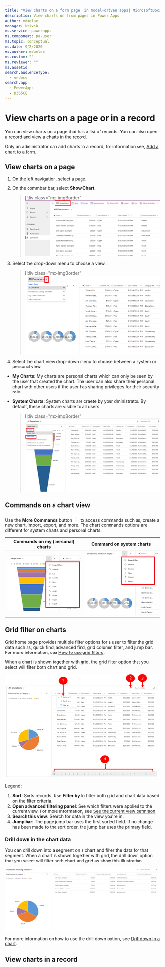 ```yaml
---
title: "View charts on a form page  in model-driven apps| MicrosoftDocs"
description: View charts on from pages in Power Apps
author: mduelae
manager: kvivek
ms.service: powerapps
ms.component: pa-user
ms.topic: conceptual
ms.date: 9/2/2020
ms.author: mduelae
ms.custom: ""
ms.reviewer: ""
ms.assetid: 
search.audienceType: 
  - enduser
search.app: 
  - PowerApps
  - D365CE
---
```

# View charts on a page or in a record 

You can view charts on a page that has a list of records. You can also open a record and view a charts in the record. 

Only an administrator can add charts to a record, for information see, [Add a chart to a form](https://docs.microsoft.com/powerapps/maker/model-driven-apps/add-chart-to-form).

## View charts on a page

1. On the left navigation, select a page.
2. On the commbar bar, select **Show Chart**.

   > [!div class="mx-imgBorder"]
   > ![Charts on a page](media/show_chart.png "Show charts on a page") 

3. Select the drop-down menu to choose a view. 

   > [!div class="mx-imgBorder"]
   > ![Choose a view](media/choose_view.png "Choose a view") 

4. Select the chart view drop-down menu to choose between a system or personal view. 

  - **My Charts**: My charts are personal charts which can only be seen by the user that created the chart. The user can also share their personal chart with other users if the user has sharing privileges for their security role.
  - **System Charts**: System charts are craete by your dministrator. By default, these charts are visible to all users. 

    > [!div class="mx-imgBorder"]
    > ![Choose between a system or personal chart view](media/system_and_my_charts.png "Choose between a system or personal chart view") 

## Commands on a chart view

Use the **More Commands** button ![More commands button](media/more_command_button_charts.png "More commands button")   to access commands such as, create a new chart, import, export, and more. The chart commands options are different for system charts and personal charts.


| Commands on my (personal) charts  | Command on syetem charts |
|---------|---------|
| ![Commands for a personal chart](media/my_chart_commands.png "Commands for a personal chart")     |     ![Commands for a system chart](media/system_chart_commands.png "Commands for a syetem chart")   |


## Grid filter on charts

Grid home page provides multiple filter options for a user to filter the grid data such as, quick find, advanced find, grid columm filter, and jump bar.
For more information, see [How to use grid filters](https://docs.microsoft.com/powerapps/user/grid-filters).


When a chart is shown together with grid, the grid filter option that you select will filter both chart and grid. 

![Grid filter for charts](media/chart_grid_filters.png "Grid filters for charts")

Legend:

1. **Sort**: Sorts records. Use **Filter by** to filter both grid and chart data based on the filter criteria.
2. **Open advanced filtering panel**: See which filters were applied to the current view. For more information, see [See the current view definition](https://docs.microsoft.com/powerapps/user/grid-filters-advanced#see-the-current-view-definition).
3. **Search this view**: Search for data in the view you're in.
4. **Jump bar**: The page jump bar uses the first sorted field. If no change has been made to the sort order, the jump bar uses the primary field.

### Drill down in the chart data

You can drill down into a segment on a chart and filter the data for that segment. When a chart is shown together with grid, the drill down option that you select will filter both chart and grid as show this illustration. 

![Drill down in to a chart](media/drill-down.gif "This illustration shows how the chart drill down feature works")

For more information on how to use the drill down option, see [Drill down in a chart](https://docs.microsoft.com/powerapps/user/track-your-progress-with-dashboard-and-charts#drill-down-in-a-chart).

## View charts in a record

